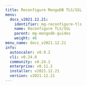 ```yaml
---
title: Reconfigure MongoDB TLS/SSL
menu:
  docs_v2021.12.21:
    identifier: mg-reconfigure-tls
    name: Reconfigure TLS/SSL
    parent: mg-mongodb-guides
    weight: 46
menu_name: docs_v2021.12.21
info:
  autoscaler: v0.9.2
  cli: v0.24.0
  community: v0.24.2
  enterprise: v0.11.2
  installer: v2021.12.21
  version: v2021.12.21
---
```


